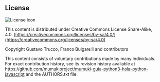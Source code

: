 ## License
![License icon](https://licensebuttons.net/l/by-sa/3.0/88x31.png)

This content is distributed under Creative Commons License Share-Alike, 4.0. [https://creativecommons.org/licenses/by-sa/4.0/](https://creativecommons.org/licenses/by-sa/4.0)

Copyright Gustavo Trucco, Franco Bulgarelli and contributors

This content consists of voluntary contributions made by many
individuals. For exact contribution history, see its revision history
available at https://github.com/mumukiproject/mumuki-guia-python3-hola-python-javascript and the AUTHORS.txt file.

